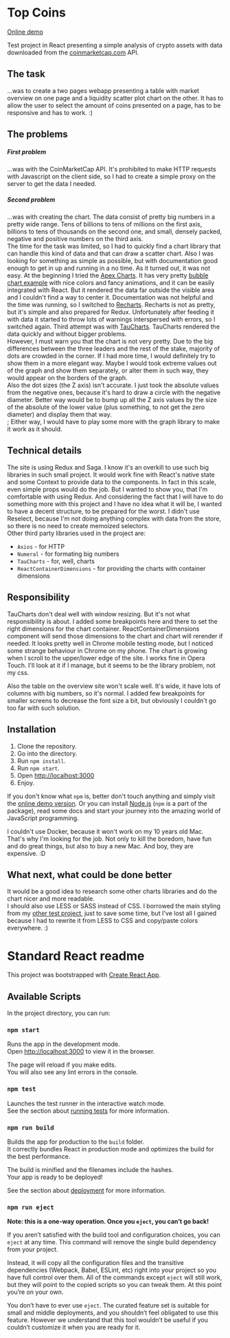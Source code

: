 # Top Coins

[Online demo](http://top-coins.nabi.pl)

Test project in React presenting a simple analysis of crypto assets with data downloaded from the [coinmarketcap.com](https://coinmarketcap.com/api/) API.

## The task

...was to create a two pages webapp presenting a table with market overview on one page and a liquidity scatter plot chart on the other. It has to allow the user to select the amount of coins presented on a page, has to be responsive and has to work. :)

## The problems

##### First problem
...was with the CoinMarketCap API. It's prohibited to make HTTP requests with Javascript on the client side, so I had to create a simple proxy on the server to get the data I needed.

##### Second problem
...was with creating the chart. The data consist of pretty big numbers in a pretty wide range. Tens of billions to tens of millions on the first axis, billions to tens of thousands on the second one, and small, densely packed, negative and positive numbers on the third axis.<br>
The time for the task was limited, so I had to quickly find a chart library that can handle this kind of data and that can draw a scatter chart. Also I was looking for something as simple as possible, but with documentation good enough to get in up and running in a no time. As it turned out, it was not easy.
At the beginning I tried the [Apex Charts](https://apexcharts.com/). It has very pretty [bubble chart example](https://apexcharts.com/javascript-chart-demos/bubble-charts/simple/) with nice colors and fancy animations, and it can be easily integrated with React. But it rendered the data far outside the visible area and I couldn't find a way to center it. Documentation was not helpful and the time was running, so I switched to [Recharts](http://recharts.org/en-US/). Recharts is not as pretty, but it's simple and also prepared for Redux. Unfortunately after feeding it with data it started to throw lots of warnings interspersed with errors, so I switched again. Third attempt was with [TauCharts](https://www.taucharts.com). TauCharts rendered the data quickly and without bigger problems.<br>
However, I must warn you that the chart is not very pretty. Due to the big differences between the three leaders and the rest of the stake, majority of dots are crowded in the corner. If I had more time, I would definitely try to show them in a more elegant way. Maybe I would took extreme values out of the graph and show them separately, or alter them in such way, they would appear on the borders of the graph.<br>
Also the dot sizes (the Z axis) isn't accurate. I just took the absolute values from the negative ones, because it's hard to draw a circle with the negative diameter. Better way would be to bump up all the Z axis values by the size of the absolute of the lower value (plus something, to not get the zero diameter) and display them that way.<br>;
Either way, I would have to play some more with the graph library to make it work as it should.

## Technical details

The site is using Redux and Saga. I know it's an overkill to use such big libraries in such small project. It would work fine with React's native state and some Context to provide data to the components. In fact in this scale, even simple props would do the job. But I wanted to show you, that I'm comfortable with using Redux. And considering the fact that I will have to do something more with this project and I have no idea what it will be, I wanted to have a decent structure, to be prepared for the worst.
I didn't use Reselect, because I'm not doing anything complex with data from the store, so there is no need to create memoized selectors.<br>
Other third party libraries used in the project are:<br>

* `Axios` - for HTTP
* `Numeral` - for formating big numbers
* `TauCharts` - for, well, charts
* `ReactContainerDimensions` - for providing the charts with container dimensions

## Responsibility

TauCharts don't deal well with window resizing. But it's not what responsibility is about. I added some breakpoints here and there to set the right dimensions for the chart container. ReactContainerDimensions component will send those dimensions to the chart and chart will rerender if needed. It looks pretty well in Chrome mobile testing mode, but I noticed some strange behaviour in Chrome on my phone. The chart is growing when I scroll to the upper/lower edge of the site. I works fine in Opera Touch. I'll look at it if I manage, but it seems to be the library problem, not my css.

Also the table on the overview site won't scale well. It's wide, it have lots of columns with big numbers, so it's normal. I added few breakpoints for smaller screens to decrease the font size a bit, but obviously I couldn't go too far with such solution.

## Installation

1. Clone the repository.
2. Go into the directory.
3. Run `npm install`.
4. Run `npm start`.
5. Open [http://localhost:3000](http://localhost:3000)
6. Enjoy.

If you don't know what `npm` is, better don't touch anything and simply visit the [online demo version](http://top-coins.nabi.pl).
Or you can install [Node.js](https://nodejs.org/en/) (`npm` is a part of the package), read some docs and start your journey into the amazing world of JavaScript programming.

I couldn't use Docker, because it won't work on my 10 years old Mac.<br>
That's why I'm looking for the job. Not only to kill the boredom, have fun and do great things, but also to buy a new Mac. And boy, they are expensive. :D

## What next, what could be done better

It would be a good idea to research some other charts libraries and do the chart nicer and more readable.<br>
I should also use LESS or SASS instead of CSS. I borrowed the main styling from my [other test project](https://github.com/EDi-nabi/githubers), just to save some time, but I've lost all I gained because I had to rewrite it from LESS to CSS and copy/paste colors everywhere. :)

# Standard React readme

This project was bootstrapped with [Create React App](https://github.com/facebook/create-react-app).

## Available Scripts

In the project directory, you can run:

### `npm start`

Runs the app in the development mode.<br>
Open [http://localhost:3000](http://localhost:3000) to view it in the browser.

The page will reload if you make edits.<br>
You will also see any lint errors in the console.

### `npm test`

Launches the test runner in the interactive watch mode.<br>
See the section about [running tests](https://facebook.github.io/create-react-app/docs/running-tests) for more information.

### `npm run build`

Builds the app for production to the `build` folder.<br>
It correctly bundles React in production mode and optimizes the build for the best performance.

The build is minified and the filenames include the hashes.<br>
Your app is ready to be deployed!

See the section about [deployment](https://facebook.github.io/create-react-app/docs/deployment) for more information.

### `npm run eject`

**Note: this is a one-way operation. Once you `eject`, you can’t go back!**

If you aren’t satisfied with the build tool and configuration choices, you can `eject` at any time. This command will remove the single build dependency from your project.

Instead, it will copy all the configuration files and the transitive dependencies (Webpack, Babel, ESLint, etc) right into your project so you have full control over them. All of the commands except `eject` will still work, but they will point to the copied scripts so you can tweak them. At this point you’re on your own.

You don’t have to ever use `eject`. The curated feature set is suitable for small and middle deployments, and you shouldn’t feel obligated to use this feature. However we understand that this tool wouldn’t be useful if you couldn’t customize it when you are ready for it.

